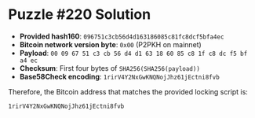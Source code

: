 # Puzzle #220 Solution

- **Provided hash160**: `096751c3cb56d4d163186085c81fc8dcf5bfa4ec`
- **Bitcoin network version byte**: `0x00` (P2PKH on mainnet)
- **Payload**: `00 09 67 51 c3 cb 56 d4 d1 63 18 60 85 c8 1f c8 dc f5 bf a4 ec`
- **Checksum**: First four bytes of `SHA256(SHA256(payload))`
- **Base58Check encoding**: `1rirV4Y2NxGwKNQNojJhz61jEctni8fvb`

Therefore, the Bitcoin address that matches the provided locking script is:

```
1rirV4Y2NxGwKNQNojJhz61jEctni8fvb
```
